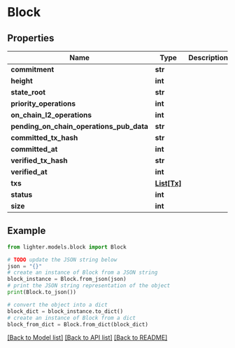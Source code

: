 # Block


## Properties

Name | Type | Description | Notes
------------ | ------------- | ------------- | -------------
**commitment** | **str** |  | 
**height** | **int** |  | 
**state_root** | **str** |  | 
**priority_operations** | **int** |  | 
**on_chain_l2_operations** | **int** |  | 
**pending_on_chain_operations_pub_data** | **str** |  | 
**committed_tx_hash** | **str** |  | 
**committed_at** | **int** |  | 
**verified_tx_hash** | **str** |  | 
**verified_at** | **int** |  | 
**txs** | [**List[Tx]**](Tx.md) |  | 
**status** | **int** |  | 
**size** | **int** |  | 

## Example

```python
from lighter.models.block import Block

# TODO update the JSON string below
json = "{}"
# create an instance of Block from a JSON string
block_instance = Block.from_json(json)
# print the JSON string representation of the object
print(Block.to_json())

# convert the object into a dict
block_dict = block_instance.to_dict()
# create an instance of Block from a dict
block_from_dict = Block.from_dict(block_dict)
```
[[Back to Model list]](../README.md#documentation-for-models) [[Back to API list]](../README.md#documentation-for-api-endpoints) [[Back to README]](../README.md)


